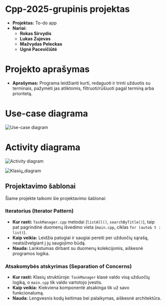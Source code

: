 # Cpp-2025-grupinis projektas
- **Projektas:** To-do app
- **Nariai:**
  - **Rokas Sirvydis**
  - **Lukas Zujevas**
  - **Mažvydas Peleckas**
  - **Ugnė Pacevičiūtė**

# Projekto aprašymas
- **Aprašymas:** Programa leidžianti kurti, redaguoti ir trinti užduotis su terminais, pažymėti jas atliktomis, filtruoti/rūšiuoti pagal terminą arba prioritetą.

# Use-case diagrama
![Use-case diagram](https://github.com/user-attachments/assets/6afb3c2a-881c-409b-a68f-a81efa502baf)

# Activity diagrama
![Activity diagram](https://github.com/user-attachments/assets/cf94452c-05cc-424e-b70b-0f15dce367a1)

![Klasių_diagram](https://github.com/user-attachments/assets/0d0bcf77-bed4-4eb5-8d11-9123d47ae9ae)


## Projektavimo šablonai

Šiame projekte taikomi šie projektavimo šablonai:

### Iteratorius (Iterator Pattern)
- **Kur rasti:** `TaskManager.cpp` metodai (`listAll()`, `searchByTitle()`), taip pat pagrindinė duomenų išvedimo vieta (`main.cpp`, ciklas `for (auto& t : list)`).
- **Kaip veikia:** Leidžia patogiai ir saugiai pereiti per užduočių sąrašą, neatsižvelgiant į jų saugojimo būdą.
- **Nauda:** Lankstumas dirbant su duomenų kolekcijomis, aiškesnė programos logika.

### Atsakomybės atskyrimas (Separation of Concerns)
- **Kur rasti:** Klasių struktūroje: `TaskManager` klasė valdo visą užduočių logiką, o `main.cpp` tik valdo vartotojo įvestis.
- **Kaip veikia:** Kiekviena komponentė atsakinga tik už savo funkcionalumą.
- **Nauda:** Lengvesnis kodų keitimas bei palaikymas, aiškesnė architektūra.


